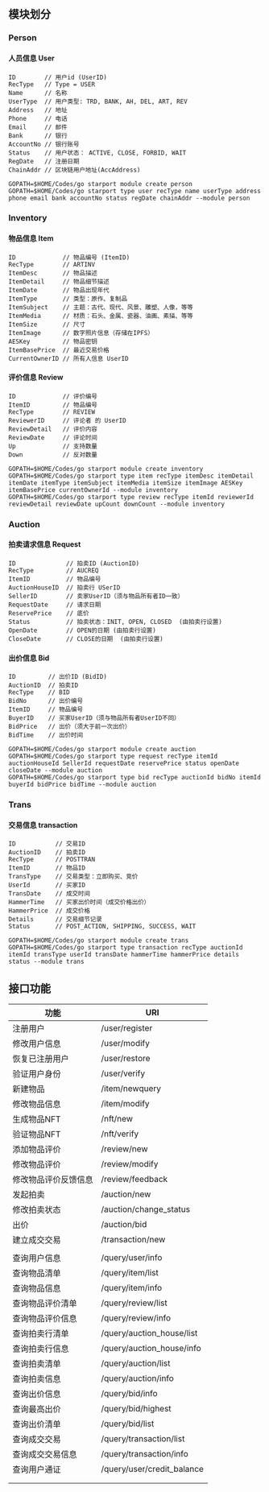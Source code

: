 ## 模块划分



### Person

#### 人员信息 User
```
ID        // 用户id (UserID)
RecType   // Type = USER
Name      // 名称
UserType  // 用户类型: TRD, BANK, AH, DEL, ART, REV
Address   // 地址
Phone     // 电话
Email     // 邮件
Bank      // 银行
AccountNo // 银行账号
Status    // 用户状态： ACTIVE, CLOSE, FORBID, WAIT
RegDate   // 注册日期
ChainAddr // 区块链用户地址(AccAddress)
```



```shell
GOPATH=$HOME/Codes/go starport module create person
GOPATH=$HOME/Codes/go starport type user recType name userType address phone email bank accountNo status regDate chainAddr --module person
```



### Inventory

#### 物品信息 Item
```
ID             // 物品编号 (ItemID)
RecType        // ARTINV
ItemDesc       // 物品描述
ItemDetail     // 物品细节描述
ItemDate       // 物品出现年代
ItemType       // 类型：原作、复制品
ItemSubject    // 主题：古代、现代、风景、雕塑、人像，等等
ItemMedia      // 材质：石头、金属、瓷器、油画、素描、等等
ItemSize       // 尺寸
ItemImage      // 数字照片信息（存储在IPFS）
AESKey         // 物品密钥
ItemBasePrice  // 最近交易价格
CurrentOwnerID // 所有人信息 UserID
```

#### 评价信息 Review

```
ID             // 评价编号
ItemID         // 物品编号
RecType        // REVIEW
ReviewerID     // 评论者 的 UserID
ReviewDetail   // 评价内容
ReviewDate     // 评论时间
Up             // 支持数量
Down           // 反对数量
```

```shell
GOPATH=$HOME/Codes/go starport module create inventory
GOPATH=$HOME/Codes/go starport type item recType itemDesc itemDetail itemDate itemType itemSubject itemMedia itemSize itemImage AESKey itemBasePrice currentOwnerId --module inventory
GOPATH=$HOME/Codes/go starport type review recType itemId reviewerId reviewDetail reviewDate upCount downCount --module inventory
```



### Auction

#### 拍卖请求信息 Request
```
ID              // 拍卖ID (AuctionID)
RecType         // AUCREQ
ItemID          // 物品编号
AuctionHouseID  // 拍卖行 USerID
SellerID        // 卖家UserID（须与物品所有者ID一致）
RequestDate     // 请求日期
ReservePrice    // 底价
Status          // 拍卖状态：INIT, OPEN, CLOSED  (由拍卖行设置)
OpenDate        // OPEN的日期 (由拍卖行设置)
CloseDate       // CLOSE的日期  (由拍卖行设置)
```

#### 出价信息 Bid
```
ID         // 出价ID (BidID)
AuctionID  // 拍卖ID
RecType    // BID
BidNo      // 出价编号
ItemID     // 物品编号
BuyerID    // 买家UserID（须与物品所有者UserID不同）
BidPrice   // 出价（须大于前一次出价）
BidTime    // 出价时间
```

```shell
GOPATH=$HOME/Codes/go starport module create auction
GOPATH=$HOME/Codes/go starport type request recType itemId auctionHouseId SellerId requestDate reservePrice status openDate closeDate --module auction
GOPATH=$HOME/Codes/go starport type bid recType auctionId bidNo itemId buyerId bidPrice bidTime --module auction
```



### Trans

#### 交易信息 transaction
```
ID           // 交易ID
AuctionID    // 拍卖ID
RecType      // POSTTRAN
ItemID       // 物品ID
TransType    // 交易类型：立即购买、竞价
UserId       // 买家ID
TransDate    // 成交时间
HammerTime   // 买家出价时间（成交价格出价）
HammerPrice  // 成交价格
Details      // 交易细节记录
Status       // POST_ACTION, SHIPPING, SUCCESS, WAIT
```

```shell
GOPATH=$HOME/Codes/go starport module create trans
GOPATH=$HOME/Codes/go starport type transaction recType auctionId itemId transType userId transDate hammerTime hammerPrice details status --module trans
```





## 接口功能



| 功能                 | URI                        |
| -------------------- | -------------------------- |
| 注册用户             | /user/register             |
| 修改用户信息         | /user/modify               |
| 恢复已注册用户       | /user/restore              |
| 验证用户身份         | /user/verify               |
| 新建物品             | /item/newquery             |
| 修改物品信息         | /item/modify               |
| 生成物品NFT          | /nft/new                   |
| 验证物品NFT          | /nft/verify                |
| 添加物品评价         | /review/new                |
| 修改物品评价         | /review/modify             |
| 修改物品评价反馈信息 | /review/feedback           |
| 发起拍卖             | /auction/new               |
| 修改拍卖状态         | /auction/change_status     |
| 出价                 | /auction/bid               |
| 建立成交交易         | /transaction/new           |
|                      |                            |
| 查询用户信息         | /query/user/info           |
| 查询物品清单         | /query/item/list           |
| 查询物品信息         | /query/item/info           |
| 查询物品评价清单     | /query/review/list         |
| 查询物品评价信息     | /query/review/info         |
| 查询拍卖行清单       | /query/auction_house/list  |
| 查询拍卖行信息       | /query/auction_house/info  |
| 查询拍卖清单         | /query/auction/list        |
| 查询拍卖信息         | /query/auction/info        |
| 查询出价信息         | /query/bid/info            |
| 查询最高出价         | /query/bid/highest         |
| 查询出价清单         | /query/bid/list            |
| 查询成交交易         | /query/transaction/list    |
| 查询成交交易信息     | /query/transaction/info    |
| 查询用户通证         | /query/user/credit_balance |
|                      |                            |
|                      |                            |





